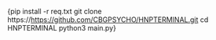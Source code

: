 {pip install -r req.txt
git clone https://https://github.com/CBGPSYCHO/HNPTERMINAL.git
cd HNPTERMINAL
python3 main.py}
